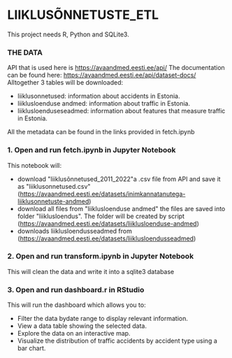 # LIIKLUSÕNNETUSTE_ETL

This project needs R, Python and SQLite3.

### **THE DATA**
API that is used here is https://avaandmed.eesti.ee/api/
The documentation can be found here: https://avaandmed.eesti.ee/api/dataset-docs/
Alltogether 3 tables will be downloaded:
- liiklusonnetused: information about accidents in Estonia.
- liiklusloenduse andmed: information about traffic in Estonia.
- liiklusloenduseseadmed: information about features that measure traffic in Estonia.

All the metadata can be found in the links provided in fetch.ipynb

### **1. Open and run fetch.ipynb in Jupyter Notebook**

This notebook will:

- download "liiklusõnnetused_2011_2022"a .csv file from API and save it as "liiklusonnetused.csv" (https://avaandmed.eesti.ee/datasets/inimkannatanutega-liiklusonnetuste-andmed)
- download all files from "liiklusloenduse andmed" the files are saved into folder "liiklusloendus". The folder will be created by script (https://avaandmed.eesti.ee/datasets/liiklusloenduse-andmed)
- downloads liiklusloendusseadmed from (https://avaandmed.eesti.ee/datasets/liiklusloendusseadmed)

### **2. Open and run transform.ipynb in Jupyter Notebook**

This will clean the data and write it into a sqlite3 database

### 3. Open and run dashboard.r in RStudio

This will run the dashboard which allows you to:

- Filter the data bydate range to display relevant information.
- View a data table showing the selected data.
- Explore the data on an interactive map.
- Visualize the distribution of traffic accidents by accident type using a bar chart.
